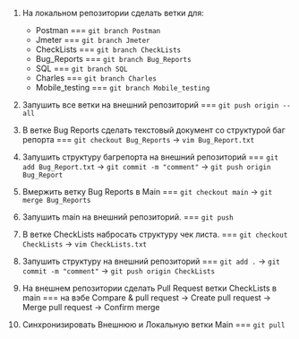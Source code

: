 1. На локальном репозитории сделать ветки для:
    - Postman === `git branch Postman`
    - Jmeter === `git branch Jmeter`
    - CheckLists === `git branch CheckLists`
    - Bug_Reports === `git branch Bug_Reports`
    - SQL === `git branch SQL`
    - Charles === `git branch Charles`
    - Mobile_testing === `git branch Mobile_testing`

2. Запушить все ветки на внешний репозиторий === `git push origin --all`
3. В ветке Bug Reports сделать текстовый документ со структурой баг репорта === `git checkout Bug_Reports` -> `vim Bug_Report.txt`
4. Запушить структуру багрепорта на внешний репозиторий === `git add Bug_Report.txt` -> `git commit -m "comment"` -> `git push origin Bug_Report`
6. Вмержить ветку Bug Reports в Main === `git checkout main` -> `git merge Bug_Reports`
7. Запушить main на внешний репозиторий. === `git push`
8. В ветке CheckLists набросать структуру чек листа. === `git checkout CheckLists` -> `vim CheckLists.txt` 
9. Запушить структуру на внешний репозиторий === `git add .` -> `git commit -m "comment"` -> `git push origin CheckLists`
10. На внешнем репозитории сделать Pull Request ветки CheckLists в main === на вэбе Compare & pull request -> Create pull request -> Merge pull request -> Confirm merge 
11. Синхронизировать Внешнюю и Локальную ветки Main === `git pull`
